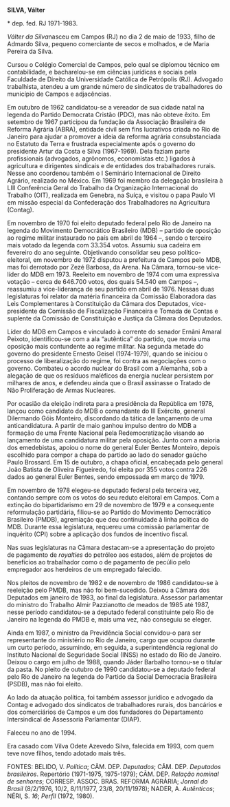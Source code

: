 **SILVA, Válter**

\* dep. fed. RJ 1971-1983.

*Válter da Silva*nasceu em Campos (RJ) no dia 2 de maio de 1933, filho
de Admardo Silva, pequeno comerciante de secos e molhados, e de Maria
Pereira da Silva.

Cursou o Colégio Comercial de Campos, pelo qual se diplomou técnico em
contabilidade, e bacharelou-se em ciências jurídicas e sociais pela
Faculdade de Direito da Universidade Católica de Petrópolis (RJ).
Advogado trabalhista, atendeu a um grande número de sindicatos de
trabalhadores do município de Campos e adjacências.

Em outubro de 1962 candidatou-se a vereador de sua cidade natal na
legenda do Partido Democrata Cristão (PDC), mas não obteve êxito. Em
setembro de 1967 participou da fundação da Associação Brasileira de
Reforma Agrária (ABRA), entidade civil sem fins lucrativos criada no Rio
de Janeiro para ajudar a promover a ideia da reforma agrária
consubstanciada no Estatuto da Terra e frustrada especialmente após o
governo do presidente Artur da Costa e Silva (1967-1969). Dela faziam
parte profissionais (advogados, agrônomos, economistas etc.) ligados à
agricultura e dirigentes sindicais e de entidades dos trabalhadores
rurais. Nesse ano coordenou também o I Seminário Internacional de
Direito Agrário, realizado no México. Em 1969 foi membro da delegação
brasileira à LIII Conferência Geral do Trabalho da Organização
Internacional do Trabalho (OIT), realizada em Genebra, na Suíça, e
visitou o papa Paulo VI em missão especial da Confederação dos
Trabalhadores na Agricultura (Contag).

Em novembro de 1970 foi eleito deputado federal pelo Rio de Janeiro na
legenda do Movimento Democrático Brasileiro (MDB) – partido de oposição
ao regime militar instaurado no país em abril de 1964 –, sendo o
terceiro mais votado da legenda com 33.354 votos. Assumiu sua cadeira em
fevereiro do ano seguinte. Objetivando consolidar seu peso
político-eleitoral, em novembro de 1972 disputou a prefeitura de Campos
pelo MDB, mas foi derrotado por Zezé Barbosa, da Arena. Na Câmara,
tornou-se vice-líder do MDB em 1973. Reeleito em novembro de 1974 com
uma expressiva votação – cerca de 646.700 votos, dos quais 54.540 em
Campos –, reassumiu a vice-liderança de seu partido em abril de 1976.
Nessas duas legislaturas foi relator da matéria financeira da Comissão
Elaboradora das Leis Complementares à Constituição da Câmara dos
Deputados, vice-presidente da Comissão de Fiscalização Financeira e
Tomada de Contas e suplente da Comissão de Constituição e Justiça da
Câmara dos Deputados.

Líder do MDB em Campos e vinculado à corrente do senador Ernâni Amaral
Peixoto, identificou-se com a ala “autêntica” do partido, que movia uma
oposição mais contundente ao regime militar. Na segunda metade do
governo do presidente Ernesto Geisel (1974-1979), quando se iniciou o
processo de liberalização do regime, foi contra as negociações com o
governo. Combateu o acordo nuclear do Brasil com a Alemanha, sob a
alegação de que os resíduos maléficos da energia nuclear persistem por
milhares de anos, e defendeu ainda que o Brasil assinasse o Tratado de
Não Proliferação de Armas Nucleares.

Por ocasião da eleição indireta para a presidência da República em 1978,
lançou como candidato do MDB o comandante do III Exército, general
Dilermando Góis Monteiro, discordando da tática de lançamento de uma
anticandidatura. A partir de maio ganhou impulso dentro do MDB a
formação de uma Frente Nacional pela Redemocratização visando ao
lançamento de uma candidatura militar pela oposição. Junto com a maioria
dos emedebistas, apoiou o nome do general Euler Bentes Monteiro, depois
escolhido para compor a chapa do partido ao lado do senador gaúcho Paulo
Brossard. Em 15 de outubro, a chapa oficial, encabeçada pelo general
João Batista de Oliveira Figueiredo, foi eleita por 355 votos contra 226
dados ao general Euler Bentes, sendo empossada em março de 1979.

Em novembro de 1978 elegeu-se deputado federal pela terceira vez,
contando sempre com os votos do seu reduto eleitoral em Campos. Com a
extinção do bipartidarismo em 29 de novembro de 1979 e a consequente
reformulação partidária, filiou-se ao Partido do Movimento Democrático
Brasileiro (PMDB), agremiação que deu continuidade à linha política do
MDB. Durante essa legislatura, requereu uma comissão parlamentar de
inquérito (CPI) sobre a aplicação dos fundos de incentivo fiscal.

Nas suas legislaturas na Câmara destacam-se a apresentação do projeto de
pagamento de *royalties* do petróleo aos estados, além de projetos de
benefícios ao trabalhador como o de pagamento de pecúlio pelo empregador
aos herdeiros de um empregado falecido.

Nos pleitos de novembro de 1982 e de novembro de 1986 candidatou-se à
reeleição pelo PMDB, mas não foi bem-sucedido. Deixou a Câmara dos
Deputados em janeiro de 1983, ao final da legislatura. Assessor
parlamentar do ministro do Trabalho Almir Pazzianotto de meados de 1985
até 1987, nesse período candidatou-se a deputado federal constituinte
pelo Rio de Janeiro na legenda do PMDB e, mais uma vez, não conseguiu se
eleger.

Ainda em 1987, o ministro da Previdência Social convidou-o para ser
representante do ministério no Rio de Janeiro, cargo que ocupou durante
um curto período, assumindo, em seguida, a superintendência regional do
Instituto Nacional de Seguridade Social (INSS) no estado do Rio de
Janeiro. Deixou o cargo em julho de 1988, quando Jáder Barbalho
tornou-se o titular da pasta. No pleito de outubro de 1990 candidatou-se
a deputado federal pelo Rio de Janeiro na legenda do Partido da Social
Democracia Brasileira (PSDB), mas não foi eleito.

Ao lado da atuação política, foi também assessor jurídico e advogado da
Contag e advogado dos sindicatos de trabalhadores rurais, dos bancários
e dos comerciários de Campos e um dos fundadores do Departamento
Intersindical de Assessoria Parlamentar (DIAP).

Faleceu no ano de 1994.

Era casado com Vilva Odete Azevedo Silva, falecida em 1993, com quem
teve nove filhos, tendo adotado mais três.

FONTES: BELIDO, V. *Política*; CÂM. DEP. *Deputados*; CÂM. DEP.
*Deputados brasileiros*. Repertório (1971-1975, 1975-1979); CÂM. DEP.
*Relação nominal de senhores*; CORRESP. ASSOC. BRAS. REFORMA AGRÁRIA;
*Jornal do Brasil* (8/2/1976, 10/2, 8/11/1977, 23/8, 20/11/1978); NADER,
A. *Autênticos*; NÉRI, S. *16*; *Perfil* (1972, 1980).
